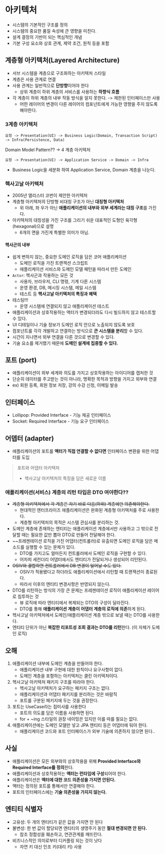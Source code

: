 # 아키텍처
- 시스템의 기본적인 구조를 정의
- 시스템의 중요한 품질 속성에 큰 영향을 미친다.
- 설계 결정의 기반이 되는 핵심적인 개념
- 기본 구성 요소와 상호 관계, 제약 조건, 원칙 등을 포함

## 계층형 아키텍처(Layered Architecture)
- 서브 시스템을 계층으로 구조화하는 아키텍처 스타일
- 계층은 사용 관계로 연결
- 사용 관계는 일반적으로 **단방향**이어야 한다
	- 상위 계층이 하위 계층의 서비스를 사용하는 **하향식 흐름**
- 각 계층이 하위 계층의 내부 작동 방식을 알지 못한다. -> 제한된 인터페이스만 사용
	- 어떤 레이어의 변경이 다른 레이어의 컴포넌트에게 가능한 영향을 주지 않도록 해야한다.

### 3계층 아키텍처
```
요청 -> Presentation(UI) -> Business Logic(Domain, Transaction Script) -> Infra(Persistence, Data)
```

Domain Model Pattern?? -> 4 계층 아키텍처

```
요청 -> Presentation(UI) -> Application Service -> Domain -> Infra
```

- Business Logic을 세분화 하여 Application Service, Domain 계층을 나눈다.

### 헥사고날 아키텍처
- 2005년 앨리스터 코번이 제안한 아키텍처
- 계층형 아키텍처의 단방형 비대칭 구조가 아닌 **대칭형 아키텍처**
	- 위 아래, 좌 우가 아닌 **애플리케이션의 내부와 외부 세계라는 대칭 구조**를 가진다.
- 아키텍처의 대칭성을 가진 구조를 그리기 쉬운 대표적인 도형인 육각형(hexagonal)으로 설명
	- 6개의 면을 가진게 특별한 의미가 아님.
#### 헥사곤의 내부
- 쉽게 변하지 않는, 중요한 도메인 로직을 담은 코어 애플리케이션
	- 도메인 로직을 가진 트랜잭션 스크립트
	- 애플리케이션 서비스와 도메인 모델 패턴을 따라서 만든 도메인
- `Actor`: 헥사곤과 작용하는 모든 것 
	- 사용자, 브라우저, CLI 명령, 기계 다른 시스템
	- 운영 환경, DB, 메시징 시스템, 메일 시스템
	- 테스트 등
**헥사고날 아키텍처의 특징과 혜택**
- 테스팅!!! 
	- 운영 시스템에 연결되지 않고 애플리케이션 테스트
- 애플리케이션과 상호작용하는 액터가 변경되더라도 다시 빌드하지 않고 테스트할 수 있다.
- UI 디테일이나 기술 정보가 도메인 로직 안으로 노출되지 않도록 보호
- 컴포넌트를 각각 개발하고 연결하는 방식으로 **큰 시스템을 분리**할 수 있다.
- 시간이 지나면서 외부 연결을 다른 것으로 변경할 수 있다.
- 기술 요소를 제거했기 때문에 **도메인 설계에 집중할 수 있다.**

## 포트 (port)
- 애플리케이션이 외부 세계와 의도를 가지고 상호작용하는 아이디어를 캡처한 것
- 단순히 데이터를 주고받는 것이 아니라, 명확한 목적과 방향을 가지고 외부와 연결
- ex) 회원 등록, 회원 정보 저장, 강의 수강 신청, 이메일 발송

## 인터페이스
- Lollipop: Provided Interface - 기능 제공 인터페이스
- Socket: Required Interface - 기능 요구 인터페이스

## 어뎁터 (adapter)
- 애플리케이션의 포트를 **액터가 직접 연결할 수 없다면** 인터페이스 변환을 위한 어댑터를 도입

> 포트와 어댑터 아키텍처
> - 헥사고날 아키텍처의 특징을 담은 새로운 이름

### 애플리케이션(서비스) 계층의 리턴 타입은 DTO 여야한다??
 - ~~계층형 아키텍처에서 각 계층은 자기 바로 다음(하위) 계층에만 의존해야한다.~~
	 - 현대적인 엔터프라이즈 애플리케이션은 완화된 계층형 아키텍처를 주로 사용한다.
	 - 계층형 아키텍처의 목적은 시스템 관심사를 분리하는 것.
 - 도메인 계층에 존재하는 엔티티는 애플리케이션 계층에서만 사용하고 그 밖으로 전달할 때는 필요한 값만 뽑아 DTO로 만들어 전달해야 한다.
 - ~~프레젠테이션 로직을 가진 어댑터(컨트롤러)로 유출되면 도메인 로직을 담은 메소드를 실행할 수 있는 문제가 있다. 
	 - DTO를 가지고도 얼마든지 컨트롤러에서 도메인 로직을 구현할 수 있다.
	 - 어차피 세컨더리 어댑터에서도 엔티티가 전달되거나 생성되어 리턴된다.
 - ~~OSIV와 결합하면 컨트롤러에서 DB 변경이 일어날 수도 있다.~~
	 - OSIV가 적용됐다고 하더라도 애플리케이션에서 리턴할 때 트랜잭션이 종료된다.
	 - 따라서 이후의 엔티티 변경사항은 반영되지 않는다.
 - DTO를 리턴하는 방식의 가장 큰 문제는 프레젠테이션 로직이 애플리케이션 레이어로 침투하는 것
	 - 뷰 로직에 따라 엔티티에서 복제되는 DTO의 구성이 달라진다.
	 - DTO를 통해 **애플리케이션 계층이 어댑터 계층의 로직에 의존**하게 된다.
 - 헥사고날 아키텍처에서 도메인/애플리케이션 계층 밖으로 보낼 때는 DTO를 사용한다.
 - 엔티티 단위가 아닌 **복잡한 리포트성 조회 결과는 DTO를 리턴**한다. (이 자체가 도메인 로직)
## 오해
1. 애플리케이션 내부에 도메인 계층을 만들어야 한다.
	- 애플리케이션 내부 구현에 대한 원칙이나 요구사항이 없다.
	- 도메인 계층을 포함하는 아키텍처는 클린 아키텍처이다.
2. 헥사고날 아키텍처 패키지 구조를 따라야 한다.
	- 헥사고날 아키텍처가 요구하는 패키지 구조는 없다.
	- 애플리케이션과 어댑터 패키지를 분리하는 것은 바람직
	- 포트를 구분된 패키지에 두는 것을 권장한다.
3. 포트는 UseCase라는 접미사를 사용한다
	- 포트의 의도를 담은 이름을 사용하면 된다.
	- for + ~ing 스타일의 권장 네이밍은 있지만 이를 따를 필요는 없다.
4. 애플리케이션에는 도메인 모델만 넣고 JPA 엔티티 등은 어댑터에 둬야 한다.
	- 애플리케이션 코드와 포트 인터페이스가 외부 기술에 의존하지 않으면 된다..

## 사실
- 애플리케이션은 모든 외부와의 상호작용을 위해 **Provided Interface와 Required Interface를 정의**한다.
- 애플리케이션과 상호작용하는 **액터는 런타임에 구성**되어야 한다.
- 애플리케이션은 **액터에 대한 코드 의존성을 가지면 안된다.**
- 액터는 정의된 포트를 통해서만 연결해야 한다.
- 포트의 인터페이스에는 **기술 의존성을 가지지 않는다.**

## 엔티티 식별자
- 고유성: 두 개의 엔티티가 같은 값을 가지면 안 된다
- 불변성: 한 번 값이 할당되면 엔티티의 생명주기 동안 **절대 변경되면 안 된다.**
	- 참조 정합성을 훼손하고, 연관관계를 깨뜨린다.
- 비즈니스적인 의미로부터 디커플링 되는 것이 낫다
	- 자연 키 대신 인조 키(대리 키) 사용
